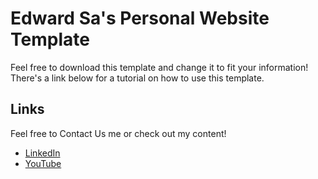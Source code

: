 # Edward Sa's Personal Website Template

Feel free to download this template and change it to fit your information! There's a link below for a tutorial on how to use this template.

## Links

 Feel free to Contact Us me or check out my content!

* [LinkedIn](https://www.linkedin.com/in/edwardbsa/)
* [YouTube](https://www.youtube.com/user/IngeniousEdits)
